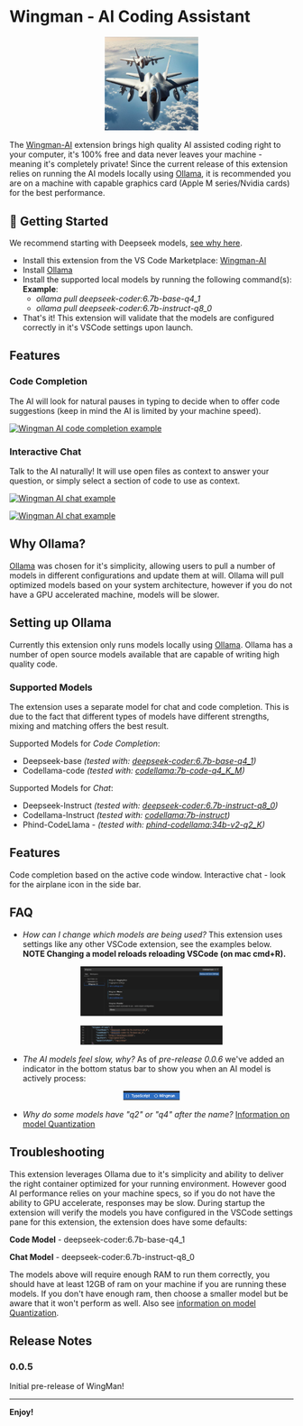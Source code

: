 # Wingman - AI Coding Assistant

<p align="center" width="100%">
    <img width="33%" src="./docs/logo.jpeg">
</p>

The [Wingman-AI](https://marketplace.visualstudio.com/items?itemName=WingMan.wing-man) extension brings high quality AI assisted coding right to your computer, it's 100% free and data never leaves your machine - meaning it's completely private! Since the current release of this extension relies on running the AI models locally using [Ollama](https://ollama.ai/), it is recommended you are on a machine with capable graphics card (Apple M series/Nvidia cards) for the best performance.

## 🚀 Getting Started

We recommend starting with Deepseek models, [see why here](https://huggingface.co/spaces/mike-ravkine/can-ai-code-results).

-   Install this extension from the VS Code Marketplace: [Wingman-AI](https://marketplace.visualstudio.com/items?itemName=WingMan.wing-man)
-   Install [Ollama](https://ollama.ai/)
-   Install the supported local models by running the following command(s):
    **Example**:
    -   _ollama pull deepseek-coder:6.7b-base-q4_1_
    -   _ollama pull deepseek-coder:6.7b-instruct-q8_0_
-   That's it! This extension will validate that the models are configured correctly in it's VSCode settings upon launch.

## Features

### Code Completion

The AI will look for natural pauses in typing to decide when to offer code suggestions (keep in mind the AI is limited by your machine speed).

[![Wingman AI code completion example](https://img.youtube.com/vi/panJL4DUGkA/0.jpg)](https://www.youtube.com/watch?v=panJL4DUGkA)

### Interactive Chat

Talk to the AI naturally! It will use open files as context to answer your question, or simply select a section of code to use as context.

[![Wingman AI chat example](https://img.youtube.com/vi/1W3h2mOdjmc/0.jpg)](https://www.youtube.com/watch?v=1W3h2mOdjmc)

[![Wingman AI chat example](https://img.youtube.com/vi/2sJZpyYi3Fc/0.jpg)](https://www.youtube.com/watch?v=2sJZpyYi3Fc)

## Why Ollama?

[Ollama](https://ollama.ai/) was chosen for it's simplicity, allowing users to pull a number of models in different configurations and update them at will. Ollama will pull optimized models based on your system architecture, however if you do not have a GPU accelerated machine, models will be slower.

## Setting up Ollama

Currently this extension only runs models locally using [Ollama](https://ollama.ai/). Ollama has a number of open source models available that are capable of writing high quality code.

### Supported Models

The extension uses a separate model for chat and code completion. This is due to the fact that different types of models have different strengths, mixing and matching offers the best result.

Supported Models for _Code Completion_:

-   Deepseek-base _(tested with: [deepseek-coder:6.7b-base-q4_1](https://ollama.ai/library/deepseek-coder:6.7b-base-q4_1))_
-   Codellama-code _(tested with: [codellama:7b-code-q4_K_M](https://ollama.ai/library/codellama:7b-code-q4_K_M))_

Supported Models for _Chat_:

-   Deepseek-Instruct _(tested with: [deepseek-coder:6.7b-instruct-q8_0](https://ollama.ai/library/deepseek-coder:6.7b-instruct-q8_0))_
-   Codellama-Instruct _(tested with: [codellama:7b-instruct](https://ollama.ai/library/codellama:7b-instruct))_
-   Phind-CodeLlama - _(tested with: [phind-codellama:34b-v2-q2_K](https://ollama.ai/library/phind-codellama:34b-v2-q2_K))_

## Features

Code completion based on the active code window.
Interactive chat - look for the airplane icon in the side bar.

## FAQ

-   _How can I change which models are being used?_ This extension uses settings like any other VSCode extension, see the examples below. **NOTE Changing a model reloads reloading VSCode (on mac cmd+R).**

<p align="center" width="100%">
    <img width="50%" src="./docs/ExtensionSettings.png">
</p>

<p align="center" width="100%">
    <img width="50%" src="./docs/OllamaSettings.png">
</p>

-   _The AI models feel slow, why?_ As of _pre-release 0.0.6_ we've added an indicator in the bottom status bar to show you when an AI model is actively process:

<p align="center" width="100%">
    <img width="20%" src="./docs/StatusBar.png">
</p>

-   _Why do some models have "q2" or "q4" after the name?_ [Information on model Quantization](https://huggingface.co/docs/optimum/concept_guides/quantization)

## Troubleshooting

This extension leverages Ollama due to it's simplicity and ability to deliver the right container optimized for your running environment.
However good AI performance relies on your machine specs, so if you do not have the ability to GPU accelerate, responses may be slow.
During startup the extension will verify the models you have configured in the VSCode settings pane for this extension, the extension does have some defaults:

**Code Model** - deepseek-coder:6.7b-base-q4_1

**Chat Model** - deepseek-coder:6.7b-instruct-q8_0

The models above will require enough RAM to run them correctly, you should have at least 12GB of ram on your machine if you are running these models. If you don't have enough ram, then choose a smaller model but be aware that it won't perform as well. Also see [information on model Quantization](https://huggingface.co/docs/optimum/concept_guides/quantization).

## Release Notes

### 0.0.5

Initial pre-release of WingMan!

---

**Enjoy!**
